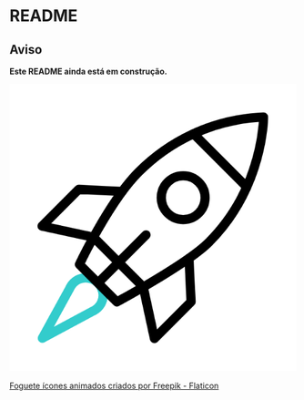 # README

## Aviso

**Este README ainda está em construção.**

<img src="../foguete.gif">

<a href="https://www.flaticon.com/br/icones-animados-gratis/foguete" title="foguete ícones animados">Foguete ícones animados criados por Freepik - Flaticon</a>
